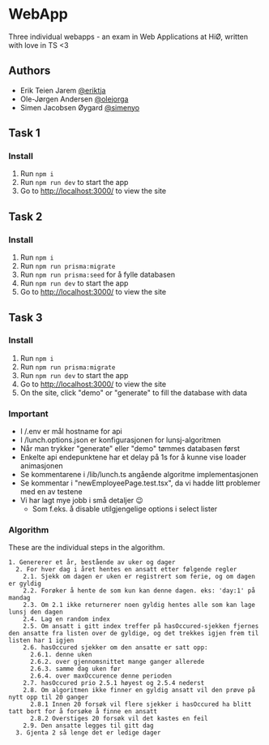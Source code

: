 # WebApp

Three individual webapps - an exam in Web Applications at HiØ, written with love in TS <3

## Authors
- Erik Teien Jarem [@eriktja](https://www.github.com/eriktja)
- Ole-Jørgen Andersen [@olejorga](https://www.github.com/olejorga)
- Simen Jacobsen Øygard [@simenyo](https://www.github.com/simenyo)

## Task 1

### Install
1. Run `npm i`
2. Run `npm run dev` to start the app
3. Go to [http://localhost:3000/](http://localhost:3000/) to view the site

## Task 2

### Install
1. Run `npm i`
2. Run `npm run prisma:migrate`
3. Run `npm run prisma:seed` for å fylle databasen
4. Run `npm run dev` to start the app
5. Go to [http://localhost:3000/](http://localhost:3000/) to view the site

## Task 3

### Install
1. Run `npm i`
2. Run `npm run prisma:migrate`
3. Run `npm run dev` to start the app
4. Go to [http://localhost:3000/](http://localhost:3000/) to view the site
5. On the site, click "demo" or "generate" to fill the database with data

### Important
* I /.env er mål hostname for api
* I /lunch.options.json er konfigurasjonen for lunsj-algoritmen
* Når man trykker "generate" eller "demo" tømmes databasen først
* Enkelte api endepunktene har et delay på 1s for å kunne vise loader animasjonen
* Se kommentarene i /lib/lunch.ts angående algoritme implementasjonen
* Se kommentar i "newEmployeePage.test.tsx", da vi hadde litt problemer med en av testene
* Vi har lagt mye jobb i små detaljer 😉
  * Som f.eks. å disable utilgjengelige options i select lister
  
### Algorithm
These are the individual steps in the algorithm.

```
1. Genererer et år, bestående av uker og dager
  2. For hver dag i året hentes en ansatt etter følgende regler
    2.1. Sjekk om dagen er uken er registrert som ferie, og om dagen er gyldig
    2.2. Forøker å hente de som kun kan denne dagen. eks: 'day:1' på mandag
    2.3. Om 2.1 ikke returnerer noen gyldig hentes alle som kan lage lunsj den dagen
    2.4. Lag en random index
    2.5. Om ansatt i gitt index treffer på hasOccured-sjekken fjernes den ansatte fra listen over de gyldige, og det trekkes igjen frem til listen har 1 igjen
    2.6. hasOccured sjekker om den ansatte er satt opp: 
      2.6.1. denne uken
      2.6.2. over gjennomsnittet mange ganger allerede 
      2.6.3. samme dag uken før
      2.6.4. over maxOccurence denne perioden
    2.7. hasOccured prio 2.5.1 høyest og 2.5.4 nederst
    2.8. Om algoritmen ikke finner en gyldig ansatt vil den prøve på nytt opp til 20 ganger
      2.8.1 Innen 20 forsøk vil flere sjekker i hasOccured ha blitt tatt bort for å forsøke å finne en ansatt
      2.8.2 Overstiges 20 forsøk vil det kastes en feil
    2.9. Den ansatte legges til gitt dag
  3. Gjenta 2 så lenge det er ledige dager
```
